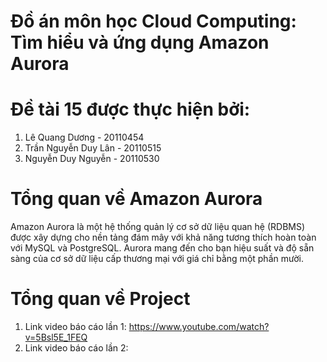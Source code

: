 # Đồ án môn học Cloud Computing: Tìm hiểu và ứng dụng Amazon Aurora
# Đề tài 15 được thực hiện bởi:
1. Lê Quang Dương - 20110454
2. Trần Nguyễn Duy Lân - 20110515
3. Nguyễn Duy Nguyễn - 20110530
# Tổng quan về Amazon Aurora
Amazon Aurora là một hệ thống quản lý cơ sở dữ liệu quan hệ (RDBMS) được xây dựng cho nền tảng đám mây với khả năng tương thích hoàn toàn với MySQL và PostgreSQL. Aurora mang đến cho bạn hiệu suất và độ sẵn sàng của cơ sở dữ liệu cấp thương mại với giá chỉ bằng một phần mười.
# Tổng quan về Project
1. Link video báo cáo lần 1: https://www.youtube.com/watch?v=5Bsl5E_1FEQ 
2. Link video báo cáo lần 2: 
